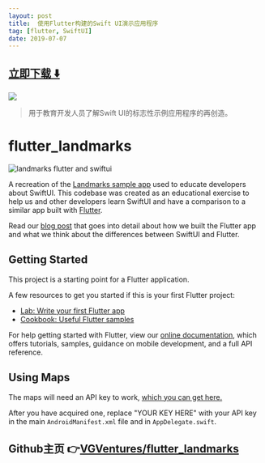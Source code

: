 ```yaml
---
layout: post
title:  使用Flutter构建的Swift UI演示应用程序
tag: [flutter, SwiftUI]
date: 2019-07-07
---
```


 


## [立即下载 ️⬇️ ](https://codeload.github.com/VGVentures/flutter_landmarks/zip/master) 


 
![](https://flutterawesome.com/content/images/2019/06/flutter_landmarks.jpg)
 
>
> 用于教育开发人员了解Swift UI的标志性示例应用程序的再创造。
>

 
# flutter_landmarks

![landmarks flutter and swiftui](https://cdn-images-1.medium.com/max/2400/1*Tt4oinBhKSD7ysdtdUIglA.png)

A recreation of the [Landmarks sample app](https://developer.apple.com/tutorials/swiftui) used to educate developers about SwiftUI. This codebase was created as an educational exercise to help us and other developers learn SwiftUI and have a comparison to a similar app built with [Flutter](https://flutter.dev).

Read our [blog post](https://medium.com/flutter-nyc/building-the-swiftui-sample-app-in-flutter-67bb4f9c571c) that goes into detail about how we built the Flutter app and what we think about the differences between SwiftUI and Flutter.

## Getting Started

This project is a starting point for a Flutter application.

A few resources to get you started if this is your first Flutter project:

- [Lab: Write your first Flutter app](https://flutter.dev/docs/get-started/codelab)
- [Cookbook: Useful Flutter samples](https://flutter.dev/docs/cookbook)

For help getting started with Flutter, view our 
[online documentation](https://flutter.dev/docs), which offers tutorials, 
samples, guidance on mobile development, and a full API reference.

## Using Maps

The maps will need an API key to work, [which you can get here.](https://cloud.google.com/maps-platform/)

After you have acquired one, replace "YOUR KEY HERE" with your API key in the main `AndroidManifest.xml` file and in `AppDelegate.swift`.

## Github主页 👉[VGVentures/flutter_landmarks](http://github.com/VGVentures/flutter_landmarks)